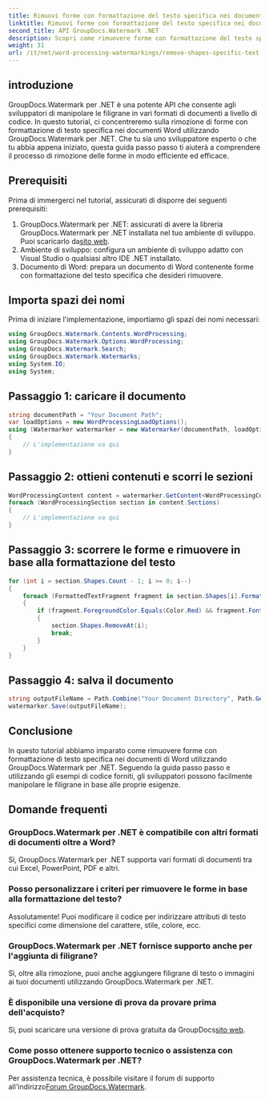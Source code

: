 ```yaml
---
title: Rimuovi forme con formattazione del testo specifica nei documenti Word
linktitle: Rimuovi forme con formattazione del testo specifica nei documenti Word
second_title: API GroupDocs.Watermark .NET
description: Scopri come rimuovere forme con formattazione del testo specifica nei documenti Word utilizzando GroupDocs.Watermark per .NET. Segui la nostra guida per una manipolazione efficiente delle filigrane.
weight: 31
url: /it/net/word-processing-watermarkings/remove-shapes-specific-text-formatting-word-docs/
---
```

## introduzione
GroupDocs.Watermark per .NET è una potente API che consente agli sviluppatori di manipolare le filigrane in vari formati di documenti a livello di codice. In questo tutorial, ci concentreremo sulla rimozione di forme con formattazione di testo specifica nei documenti Word utilizzando GroupDocs.Watermark per .NET. Che tu sia uno sviluppatore esperto o che tu abbia appena iniziato, questa guida passo passo ti aiuterà a comprendere il processo di rimozione delle forme in modo efficiente ed efficace.
## Prerequisiti
Prima di immergerci nel tutorial, assicurati di disporre dei seguenti prerequisiti:
1.  GroupDocs.Watermark per .NET: assicurati di avere la libreria GroupDocs.Watermark per .NET installata nel tuo ambiente di sviluppo. Puoi scaricarlo da[sito web](https://releases.groupdocs.com/Watermark/net/).
2. Ambiente di sviluppo: configura un ambiente di sviluppo adatto con Visual Studio o qualsiasi altro IDE .NET installato.
3. Documento di Word: prepara un documento di Word contenente forme con formattazione del testo specifica che desideri rimuovere.

## Importa spazi dei nomi
Prima di iniziare l'implementazione, importiamo gli spazi dei nomi necessari:
```csharp
using GroupDocs.Watermark.Contents.WordProcessing;
using GroupDocs.Watermark.Options.WordProcessing;
using GroupDocs.Watermark.Search;
using GroupDocs.Watermark.Watermarks;
using System.IO;
using System;
```
## Passaggio 1: caricare il documento
```csharp
string documentPath = "Your Document Path";
var loadOptions = new WordProcessingLoadOptions();
using (Watermarker watermarker = new Watermarker(documentPath, loadOptions))
{
    // L'implementazione va qui
}
```
## Passaggio 2: ottieni contenuti e scorri le sezioni
```csharp
WordProcessingContent content = watermarker.GetContent<WordProcessingContent>();
foreach (WordProcessingSection section in content.Sections)
{
    // L'implementazione va qui
}
```
## Passaggio 3: scorrere le forme e rimuovere in base alla formattazione del testo
```csharp
for (int i = section.Shapes.Count - 1; i >= 0; i--)
{
    foreach (FormattedTextFragment fragment in section.Shapes[i].FormattedTextFragments)
    {
        if (fragment.ForegroundColor.Equals(Color.Red) && fragment.Font.FamilyName == "Arial")
        {
            section.Shapes.RemoveAt(i);
            break;
        }
    }
}
```
## Passaggio 4: salva il documento
```csharp
string outputFileName = Path.Combine("Your Document Directory", Path.GetFileName(documentPath));
watermarker.Save(outputFileName);
```

## Conclusione
In questo tutorial abbiamo imparato come rimuovere forme con formattazione di testo specifica nei documenti di Word utilizzando GroupDocs.Watermark per .NET. Seguendo la guida passo passo e utilizzando gli esempi di codice forniti, gli sviluppatori possono facilmente manipolare le filigrane in base alle proprie esigenze.
## Domande frequenti
### GroupDocs.Watermark per .NET è compatibile con altri formati di documenti oltre a Word?
Sì, GroupDocs.Watermark per .NET supporta vari formati di documenti tra cui Excel, PowerPoint, PDF e altri.
### Posso personalizzare i criteri per rimuovere le forme in base alla formattazione del testo?
Assolutamente! Puoi modificare il codice per indirizzare attributi di testo specifici come dimensione del carattere, stile, colore, ecc.
### GroupDocs.Watermark per .NET fornisce supporto anche per l'aggiunta di filigrane?
Sì, oltre alla rimozione, puoi anche aggiungere filigrane di testo o immagini ai tuoi documenti utilizzando GroupDocs.Watermark per .NET.
### È disponibile una versione di prova da provare prima dell'acquisto?
 Sì, puoi scaricare una versione di prova gratuita da GroupDocs[sito web](https://releases.groupdocs.com/).
### Come posso ottenere supporto tecnico o assistenza con GroupDocs.Watermark per .NET?
 Per assistenza tecnica, è possibile visitare il forum di supporto all'indirizzo[Forum GroupDocs.Watermark](https://forum.groupdocs.com/c/watermark/19).